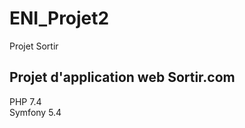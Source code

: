 # ENI_Projet2
Projet Sortir

<h2> Projet d'application web Sortir.com</h2>

PHP 7.4 <br>
Symfony 5.4
